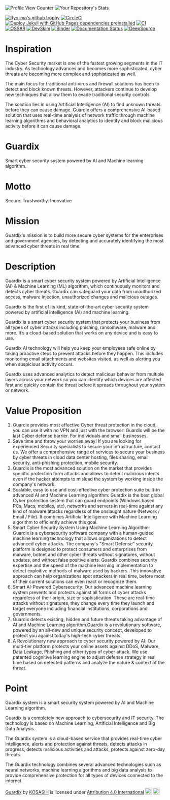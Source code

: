 ![Profile View Counter](https://komarev.com/ghpvc/?username=KOSASIH)
![Your Repository's Stats](https://github-readme-stats.vercel.app/api?username=KOSASIH&show_icons=true)

[![Ryo-ma's github trophy](https://github-profile-trophy.vercel.app/?username=KOSASIH&row=1)](https://github.com/KOSASIH/github-profile-trophy)
[![CircleCI](https://dl.circleci.com/status-badge/img/gh/KOSASIH/Guardix/tree/main.svg?style=svg)](https://dl.circleci.com/status-badge/redirect/gh/KOSASIH/Guardix/tree/main)
[![Deploy Jekyll with GitHub Pages dependencies preinstalled](https://github.com/KOSASIH/Guardix/actions/workflows/jekyll-gh-pages.yml/badge.svg)](https://github.com/KOSASIH/Guardix/actions/workflows/jekyll-gh-pages.yml)
[![CI](https://github.com/KOSASIH/Guardix/actions/workflows/blank.yml/badge.svg)](https://github.com/KOSASIH/Guardix/actions/workflows/blank.yml)
[![OSSAR](https://github.com/KOSASIH/Guardix/actions/workflows/ossar.yml/badge.svg)](https://github.com/KOSASIH/Guardix/actions/workflows/ossar.yml)
[![DevSkim](https://github.com/KOSASIH/Guardix/actions/workflows/devskim.yml/badge.svg)](https://github.com/KOSASIH/Guardix/actions/workflows/devskim.yml)
[![Binder](https://mybinder.org/badge_logo.svg)](https://mybinder.org/v2/gh/KOSASIH/Guardix/main?labpath=README.md)
[![Documentation Status](https://readthedocs.org/projects/guardix/badge/?version=latest)](https://guardix.readthedocs.io/en/latest/?badge=latest)
[![DeepSource](https://deepsource.io/gh/KOSASIH/Guardix.svg/?label=active+issues&show_trend=true&token=23sdfg1U0SGqB7cKtmwHFr62)](https://deepsource.io/gh/KOSASIH/Guardix/?ref=repository-badge)

# Inspiration

The Cyber Security market is one of the fastest growing segments in the IT industry. As technology advances and becomes more sophisticated, cyber threats are becoming more complex and sophisticated as well.

The main focus for traditional anti-virus and firewall solutions has been to detect and block known threats. However, attackers continue to develop new techniques that allow them to evade traditional security controls.

The solution lies in using Artificial Intelligence (AI) to find unknown threats before they can cause damage. Guardix offers a comprehensive AI-based solution that uses real-time analysis of network traffic through machine learning algorithms and behavioral analytics to identify and block malicious activity before it can cause damage.

# Guardix

Smart cyber security system powered by AI and Machine learning algorithm.

# Motto

Secure. Trustworthy. Innovative

# Mission

Guardix's mission is to build more secure cyber systems for the enterprises and government agencies, by detecting and accurately identifying the most advanced cyber threats in real time.

# Description

Guardix is a smart cyber security system powered by Artificial Intelligence (AI) & Machine Learning (ML) algorithm, which continuously monitors and detects cyber threats. Guardix can safeguard your data from unauthorized access, malware injection, unauthorized changes and malicious outages.

Guardix is the first of its kind, state-of-the-art cyber security system powered by artificial intelligence (AI) and machine learning.

Guardix is a smart cyber security system that protects your business from all types of cyber attacks including phishing, ransomware, malware and more. It’s a cloud-based solution that works on any device and is easy to use.

Guardix AI technology will help you keep your employees safe online by taking proactive steps to prevent attacks before they happen. This includes monitoring email attachments and websites visited, as well as alerting you when suspicious activity occurs.

Guardix uses advanced analytics to detect malicious behavior from multiple layers across your network so you can identify which devices are affected first and quickly contain the threat before it spreads throughout your system or network.

# Value Proposition

1. Guardix provides most effective Cyber threat protection in the cloud, you can use it with no VPN and just with the browser: Guardix will be the last Cyber defense barrier. For individuals and small businesses.
2. Save time and throw your worries away! If you are looking for experienced Security specialists to secure your infrastructure, contact us. We offer a comprehensive range of services to secure your business by cyber threats in cloud data center hosting, files sharing, email security, anti-phishing protection, mobile security.
3. Guardix is the most advanced solution on the market that provides specific protection form attacks and allows to detect malicious intents even if the hacker attempts to mislead the system by working inside the company's network.
4. Scalable, easy to use and cost-effective cyber protection suite built-in advanced AI and Machine Learning algorithm: Guardix is the best global Cyber protection system that can guard endpoints (Windows based PCs, Macs, mobiles, etc), networks and servers in real-time against any kind of malware attacks regardless of the onslaught nature (Network / Email / File). It combines Artificial Intelligence with Machine Learning algorithm to efficiently achieve this goal.
5. Smart Cyber Security System Using Machine Learning Algorithm: Guardix is a cybersecurity software company with a human-guided machine learning technology that allows organizations to detect advanced cyber attacks. The company's "Smart Defense" security platform is designed to protect consumers and enterprises from malware, botnet and other cyber threats without signatures, without updates, and without false positive alerts. Guardix combines security expertise and the speed of the machine learning implementation to detect exploitive methods of malware used by hackers. This innovative approach can help organizations spot attackers in real time, before most of their current solutions can even react or recognize them.
6. Smart AI-Powered Cybersecurity: Our advanced machine learning system prevents and protects against all forms of cyber attacks regardless of their origin, size or sophistication. These are real-time attacks without signatures, they change every time they launch and target everyone including financial institutions, corporations and governments.
7. Guardix detects existing, hidden and future threats taking advantage of AI and Machine Learning algorithm.Guardix is a revolutionary software, powered by an all-new and unique security concept, developed to protect you against today's high-tech cyber threats.
8. A Revolutionary new approach to cyber security powered by AI: Our multi-tier platform protects your online assets against DDoS, Malware, Data Leakage, Phishing and other types of cyber attack. We use patented cognitive learning engine to adjust defense strategy in real time based on detected patterns and analyze the nature & context of the threat.

# Point

Guardix system is a smart security system powered by AI and Machine Learning algorithm.

Guardix is a completely new approach to cybersecurity and IT security. The technology is based on Machine Learning, Artificial Intelligence and Big Data Analysis.

The Guardix system is a cloud-based service that provides real-time cyber intelligence, alerts and protection against threats, detects attacks in progress, detects malicious activities and attacks, protects against zero-day threats.

The Guardix technology combines several advanced technologies such as neural networks, machine learning algorithms and big data analysis to provide comprehensive protection for all types of devices connected to the internet.

<p xmlns:cc="http://creativecommons.org/ns#" xmlns:dct="http://purl.org/dc/terms/"><a property="dct:title" rel="cc:attributionURL" href="https://github.com/KOSASIH/Guardix">Guardix</a> by <a rel="cc:attributionURL dct:creator" property="cc:attributionName" href="https://github.com/KOSASIH/Guardix">KOSASIH</a> is licensed under <a href="http://creativecommons.org/licenses/by/4.0/?ref=chooser-v1" target="_blank" rel="license noopener noreferrer" style="display:inline-block;">Attribution 4.0 International<img style="height:22px!important;margin-left:3px;vertical-align:text-bottom;" src="https://mirrors.creativecommons.org/presskit/icons/cc.svg?ref=chooser-v1"><img style="height:22px!important;margin-left:3px;vertical-align:text-bottom;" src="https://mirrors.creativecommons.org/presskit/icons/by.svg?ref=chooser-v1"></a></p>
